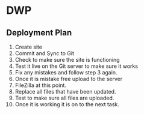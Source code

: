 # DWP

## Deployment Plan

1. Create site
2. Commit and Sync to Git
3. Check to make sure the site is functioning
  1. Test it live on the Git server to make sure it works
4. Fix any mistakes and follow step 3 again. 
5. Once it is mistake free upload to the server
  1. FileZilla at this point.
  2. Replace all files that have been updated.
  3. Test to make sure all files are uploaded.
6. Once it is working it is on to the next task.

